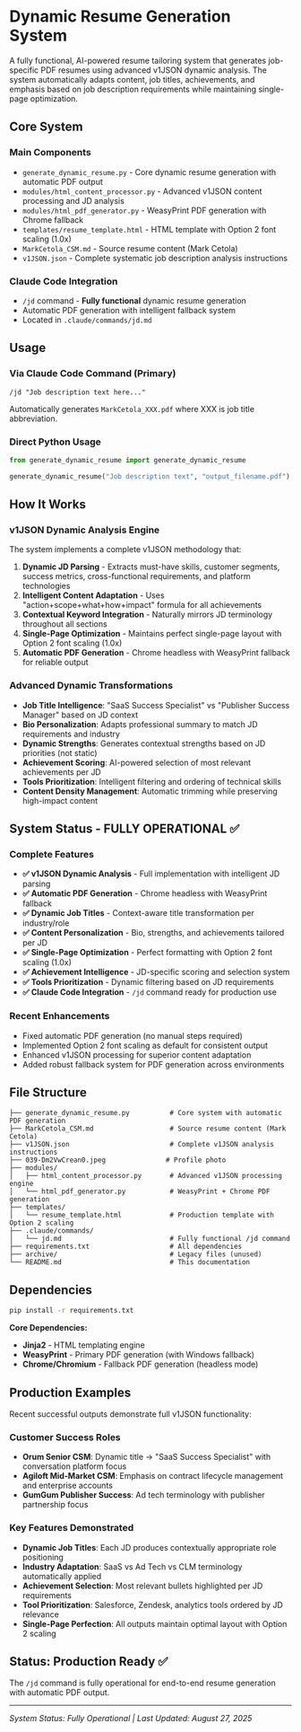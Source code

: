 # Dynamic Resume Generation System

A fully functional, AI-powered resume tailoring system that generates job-specific PDF resumes using advanced v1JSON dynamic analysis. The system automatically adapts content, job titles, achievements, and emphasis based on job description requirements while maintaining single-page optimization.

## Core System

### Main Components
- `generate_dynamic_resume.py` - Core dynamic resume generation with automatic PDF output
- `modules/html_content_processor.py` - Advanced v1JSON content processing and JD analysis
- `modules/html_pdf_generator.py` - WeasyPrint PDF generation with Chrome fallback
- `templates/resume_template.html` - HTML template with Option 2 font scaling (1.0x)
- `MarkCetola_CSM.md` - Source resume content (Mark Cetola)
- `v1JSON.json` - Complete systematic job description analysis instructions

### Claude Code Integration
- `/jd` command - **Fully functional** dynamic resume generation
- Automatic PDF generation with intelligent fallback system
- Located in `.claude/commands/jd.md`

## Usage

### Via Claude Code Command (Primary)
```
/jd "Job description text here..."
```
Automatically generates `MarkCetola_XXX.pdf` where XXX is job title abbreviation.

### Direct Python Usage
```python
from generate_dynamic_resume import generate_dynamic_resume

generate_dynamic_resume("Job description text", "output_filename.pdf")
```

## How It Works

### v1JSON Dynamic Analysis Engine
The system implements a complete v1JSON methodology that:

1. **Dynamic JD Parsing** - Extracts must-have skills, customer segments, success metrics, cross-functional requirements, and platform technologies
2. **Intelligent Content Adaptation** - Uses "action+scope+what+how+impact" formula for all achievements
3. **Contextual Keyword Integration** - Naturally mirrors JD terminology throughout all sections
4. **Single-Page Optimization** - Maintains perfect single-page layout with Option 2 font scaling (1.0x)
5. **Automatic PDF Generation** - Chrome headless with WeasyPrint fallback for reliable output

### Advanced Dynamic Transformations
- **Job Title Intelligence**: "SaaS Success Specialist" vs "Publisher Success Manager" based on JD context
- **Bio Personalization**: Adapts professional summary to match JD requirements and industry
- **Dynamic Strengths**: Generates contextual strengths based on JD priorities (not static)
- **Achievement Scoring**: AI-powered selection of most relevant achievements per JD
- **Tools Prioritization**: Intelligent filtering and ordering of technical skills
- **Content Density Management**: Automatic trimming while preserving high-impact content

## System Status - FULLY OPERATIONAL ✅

### Complete Features
- **✅ v1JSON Dynamic Analysis** - Full implementation with intelligent JD parsing
- **✅ Automatic PDF Generation** - Chrome headless with WeasyPrint fallback
- **✅ Dynamic Job Titles** - Context-aware title transformation per industry/role
- **✅ Content Personalization** - Bio, strengths, and achievements tailored per JD
- **✅ Single-Page Optimization** - Perfect formatting with Option 2 font scaling (1.0x)
- **✅ Achievement Intelligence** - JD-specific scoring and selection system
- **✅ Tools Prioritization** - Dynamic filtering based on JD requirements
- **✅ Claude Code Integration** - `/jd` command ready for production use

### Recent Enhancements
- Fixed automatic PDF generation (no manual steps required)
- Implemented Option 2 font scaling as default for consistent output
- Enhanced v1JSON processing for superior content adaptation
- Added robust fallback system for PDF generation across environments

## File Structure

```
├── generate_dynamic_resume.py          # Core system with automatic PDF generation
├── MarkCetola_CSM.md                   # Source resume content (Mark Cetola)
├── v1JSON.json                         # Complete v1JSON analysis instructions  
├── 039-Dm2VwCrean0.jpeg               # Profile photo
├── modules/
│   ├── html_content_processor.py       # Advanced v1JSON processing engine
│   └── html_pdf_generator.py           # WeasyPrint + Chrome PDF generation
├── templates/
│   └── resume_template.html            # Production template with Option 2 scaling
├── .claude/commands/
│   └── jd.md                           # Fully functional /jd command
├── requirements.txt                    # All dependencies
├── archive/                            # Legacy files (unused)
└── README.md                           # This documentation
```

## Dependencies

```bash
pip install -r requirements.txt
```

**Core Dependencies:**
- **Jinja2** - HTML templating engine
- **WeasyPrint** - Primary PDF generation (with Windows fallback)
- **Chrome/Chromium** - Fallback PDF generation (headless mode)

## Production Examples

Recent successful outputs demonstrate full v1JSON functionality:

### Customer Success Roles
- **Orum Senior CSM**: Dynamic title → "SaaS Success Specialist" with conversation platform focus
- **Agiloft Mid-Market CSM**: Emphasis on contract lifecycle management and enterprise accounts
- **GumGum Publisher Success**: Ad tech terminology with publisher partnership focus

### Key Features Demonstrated
- **Dynamic Job Titles**: Each JD produces contextually appropriate role positioning
- **Industry Adaptation**: SaaS vs Ad Tech vs CLM terminology automatically applied
- **Achievement Selection**: Most relevant bullets highlighted per JD requirements
- **Tool Prioritization**: Salesforce, Zendesk, analytics tools ordered by JD relevance
- **Single-Page Perfection**: All outputs maintain optimal layout with Option 2 scaling

## Status: Production Ready ✅

The `/jd` command is fully operational for end-to-end resume generation with automatic PDF output.

---

*System Status: Fully Operational | Last Updated: August 27, 2025*